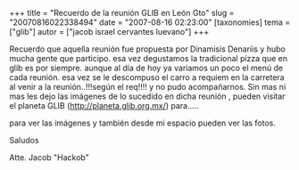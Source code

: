 +++
title = "Recuerdo de la reunión GLIB en León Gto"
slug = "20070816022338494"
date = "2007-08-16 02:23:00"
[taxonomies]
tema = ["glib"]
autor = ["jacob israel cervantes luevano"]
+++

Recuerdo que aquella reunión fue propuesta por Dinamisis Denariis y hubo
mucha gente que participo. esa vez degustamos la tradicional pizza que
en glib es por siempre. aunque al día de hoy ya variamos un poco el menú
de cada reunión. esa vez se le descompuso el carro a requiem en la
carretera al venir a la reunión..!!!según el req!!!! y no pudo
acompañarnos. Sin mas ni mas les dejo las imágenes de lo sucedido en
dicha reunión , pueden visitar el planeta GLIB
(<a href="http://planeta.glib.org.mx/">http://planeta.glib.org.mx/</a>)
para…..

<!-- more -->
para ver las imágenes y también desde mi espacio pueden ver las fotos.

Saludos

Atte. Jacob "Hackob"

